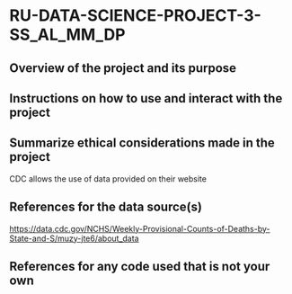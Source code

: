 # RU-DATA-SCIENCE-PROJECT-3-SS_AL_MM_DP

## Overview of the project and its purpose


## Instructions on how to use and interact with the project


## Summarize ethical considerations made in the project
CDC allows the use of data provided on their website

## References for the data source(s)
https://data.cdc.gov/NCHS/Weekly-Provisional-Counts-of-Deaths-by-State-and-S/muzy-jte6/about_data

## References for any code used that is not your own

